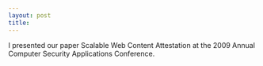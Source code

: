 ```yaml
---
layout: post
title: 
---
```

I presented our paper Scalable Web Content Attestation at the 2009 Annual Computer Security Applications Conference.
